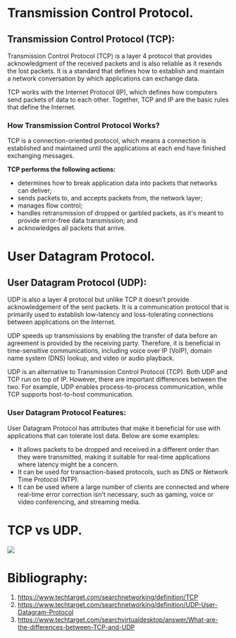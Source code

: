 ﻿# <a name="_5hz9foxy4t6d"></a>**Transmission Control Protocol.**
## <a name="_wssakojs72a2"></a>**Transmission Control Protocol (TCP):**
Transmission Control Protocol (TCP) is a layer 4 protocol that provides acknowledgment of the received packets and is also reliable as it resends the lost packets. It is a standard that defines how to establish and maintain a network conversation by which applications can exchange data.

TCP works with the Internet Protocol (IP), which defines how computers send packets of data to each other. Together, TCP and IP are the basic rules that define the Internet.
### <a name="_csse6rd5pt8v"></a>**How Transmission Control Protocol Works?**
TCP is a connection-oriented protocol, which means a connection is established and maintained until the applications at each end have finished exchanging messages.

**TCP performs the following actions:**

- determines how to break application data into packets that networks can deliver;
- sends packets to, and accepts packets from, the network layer;
- manages flow control;
- handles retransmission of dropped or garbled packets, as it's meant to provide error-free data transmission; and
- acknowledges all packets that arrive.
# <a name="_migocj6o8q6i"></a>**User Datagram Protocol.**
## <a name="_njrs6wctcew1"></a>**User Datagram Protocol (UDP):**
UDP is also a layer 4 protocol but unlike TCP it doesn’t provide acknowledgement of the sent packets. It is a communication protocol that is primarily used to establish low-latency and loss-tolerating connections between applications on the Internet.

UDP speeds up transmissions by enabling the transfer of data before an agreement is provided by the receiving party. Therefore, it is beneficial in time-sensitive communications, including voice over IP (VoIP), domain name system (DNS) lookup, and video or audio playback.

UDP is an alternative to Transmission Control Protocol (TCP). Both UDP and TCP run on top of IP. However, there are important differences between the two. For example, UDP enables process-to-process communication, while TCP supports host-to-host communication.
### <a name="_alpvyj2j7tm7"></a>**User Datagram Protocol Features:**
User Datagram Protocol has attributes that make it beneficial for use with applications that can tolerate lost data. Below are some examples:

- It allows packets to be dropped and received in a different order than they were transmitted, making it suitable for real-time applications where latency might be a concern.
- It can be used for transaction-based protocols, such as DNS or Network Time Protocol (NTP).
- It can be used where a large number of clients are connected and where real-time error correction isn't necessary, such as gaming, voice or video conferencing, and streaming media.
# <a name="_7sr7febmr0xw"></a>**TCP vs UDP.**
![](Aspose.Words.3d9ff207-0c58-4d9b-8170-30e6cb93e6dd.001.png)


# <a name="_8b427o38ruaj"></a>**Bibliography:**
1. <https://www.techtarget.com/searchnetworking/definition/TCP>
1. <https://www.techtarget.com/searchnetworking/definition/UDP-User-Datagram-Protocol>
1. <https://www.techtarget.com/searchvirtualdesktop/answer/What-are-the-differences-between-TCP-and-UDP>
